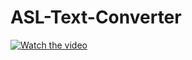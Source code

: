 # ASL-Text-Converter

[![Watch the video](https://i.imgur.com/vKb2F1B.png)](https://drive.google.com/open?id=1jR1hv4vwx6k0GiwmdRGwRwq9Cb0NsvA9)

